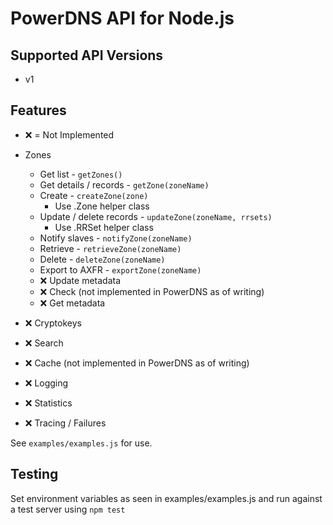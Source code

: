 PowerDNS API for Node.js
===

Supported API Versions
---

* v1

Features
---

* ❌ = Not Implemented

* Zones
  * Get list - `getZones()`
  * Get details / records - `getZone(zoneName)`
  * Create - `createZone(zone)`
    * Use .Zone helper class
  * Update / delete records - `updateZone(zoneName, rrsets)`
    * Use .RRSet helper class
  * Notify slaves - `notifyZone(zoneName)`
  * Retrieve - `retrieveZone(zoneName)`
  * Delete - `deleteZone(zoneName)`
  * Export to AXFR - `exportZone(zoneName)`
  * ❌ Update metadata
  * ❌ Check (not implemented in PowerDNS as of writing)
  * ❌ Get metadata
* ❌ Cryptokeys
* ❌ Search
* ❌ Cache (not implemented in PowerDNS as of writing)
* ❌ Logging
* ❌ Statistics
* ❌ Tracing / Failures

See `examples/examples.js` for use.

Testing
---

Set environment variables as seen in examples/examples.js and run against a test server using `npm test`
